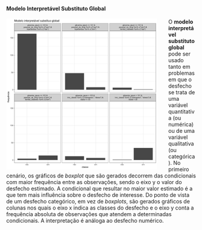 #### Modelo Interpretável Substituto Global

<img src="global_plot_xgb.png" width="400" style="float: left; padding-right: 30px"/>

O <strong>modelo interpretável substituto global</strong> pode ser usado tanto em problemas em que o desfecho se trata de uma variável quantitativa (ou numérica) ou de uma variável qualitativa (ou categórica). No primeiro cenário, os gráficos de _boxplot_ que são gerados decorrem das condicionais com maior frequência entre as observações, sendo o eixo y o valor do desfecho estimado. A condicional que resultar no maior valor estimado é a que tem mais influência sobre o desfecho de interesse. Do ponto de vista de um desfecho categórico, em vez de _boxplots_, são gerados gráficos de colunas nos quais o eixo x indica as classes do desfecho e o eixo y conta a frequência absoluta de observações que atendem a determinadas condicionais. A interpretação é análoga ao desfecho numérico. 
